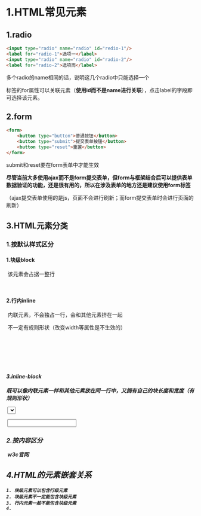 # 1.HTML常见元素

## 1.radio

```html
<input type="radio" name="radio" id="redio-1"/>
<label for="radio-1">选项一</label>
<input type="radio" name="radio" id="radio-2"/>
<label for="radio-2">选项而</label>
```

多个radio的name相同的话，说明这几个radio中只能选择一个

<label>标签的for属性可以关联元素（**使用id而不是name进行关联**），点击label的字段即可选择该元素。

## 2.form

```html
<form>    
	<button type="button">普通按钮</button>
	<button type="submit">提交表单按钮</button>
	<button type="reset">重置</button>
</form>

```

submit和reset要在form表单中才能生效

**尽管当前大多使用ajax而不是form提交表单，但form与框架结合后可以提供表单数据验证的功能，还是很有用的，所以在涉及表单的地方还是建议使用form标签**

（ajax提交表单使用的是js，页面不会进行刷新；而form提交表单时会进行页面的刷新）

## 3.HTML元素分类

### 1.按默认样式区分

#### 1.块级block

​	该元素会占据一整行

​	<div>

#### 2.行内inline

​	内联元素，不会独占一行，会和其他元素挤在一起

​	不一定有规则形状（改变width等属性是不生效的）

​	<span>

​	<em>

​	<strong>

#### 3.inline-block

​	既可以像内联元素一样和其他元素放在同一行中，又拥有自己的块长度和宽度（有规则形状）

​	<select>

​	<input>

### 2.按内容区分

​	w3c官网

## 4.HTML的元素嵌套关系

	1. 块级元素可以包含行级元素
 	2. 块级元素不一定能包含块级元素
 	3. 行内元素一般不能包含块级元素
 	4. 



